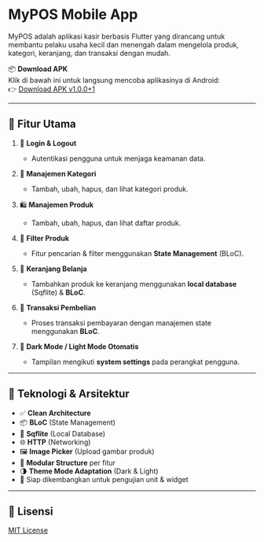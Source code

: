 # MyPOS Mobile App

MyPOS adalah aplikasi kasir berbasis Flutter yang dirancang untuk membantu pelaku usaha kecil dan menengah dalam mengelola produk, kategori, keranjang, dan transaksi dengan mudah.

📦 **Download APK**  
Klik di bawah ini untuk langsung mencoba aplikasinya di Android:  
👉 [Download APK v1.0.0+1](https://github.com/iqbalnova/mypos-mobile/releases/download/1.0.0%2B1/app-release.apk)

---

## 🚀 Fitur Utama

1. 🔐 **Login & Logout**

   - Autentikasi pengguna untuk menjaga keamanan data.

2. 📁 **Manajemen Kategori**

   - Tambah, ubah, hapus, dan lihat kategori produk.

3. 🛍️ **Manajemen Produk**

   - Tambah, ubah, hapus, dan lihat daftar produk.

4. 🧾 **Filter Produk**

   - Fitur pencarian & filter menggunakan **State Management** (BLoC).

5. 🛒 **Keranjang Belanja**

   - Tambahkan produk ke keranjang menggunakan **local database** (Sqflite) & **BLoC**.

6. 💸 **Transaksi Pembelian**

   - Proses transaksi pembayaran dengan manajemen state menggunakan **BLoC**.

7. 🌙 **Dark Mode / Light Mode Otomatis**
   - Tampilan mengikuti **system settings** pada perangkat pengguna.

---

## 🧰 Teknologi & Arsitektur

- ✅ **Clean Architecture**
- 📦 **BLoC** (State Management)
- 💾 **Sqflite** (Local Database)
- 🌐 **HTTP** (Networking)
- 🖼️ **Image Picker** (Upload gambar produk)
- 🧱 **Modular Structure** per fitur
- 🌗 **Theme Mode Adaptation** (Dark & Light)
- 🧪 Siap dikembangkan untuk pengujian unit & widget

---

## 📄 Lisensi

[MIT License](LICENSE)

